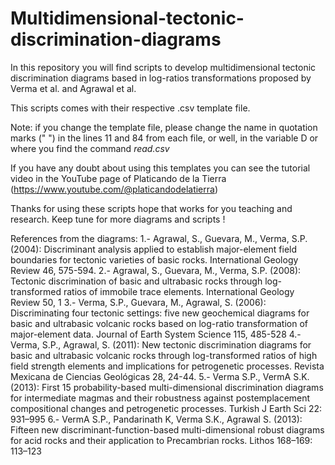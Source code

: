 # Multidimensional-tectonic-discrimination-diagrams
In this repository you will find scripts to develop multidimensional tectonic discrimination diagrams based in log-ratios transformations proposed by Verma et al. and Agrawal et al.

This scripts comes with their respective .csv template file. 

Note: if you change the template file, please change the name in quotation marks (" ") in the lines 11 and 84 from each file, or well, in the variable D or where you find the command _read.csv_

If you have any doubt about using this templates you can see the tutorial video in the YouTube page of Platicando de la Tierra (https://www.youtube.com/@platicandodelatierra)

Thanks for using these scripts hope that works for you teaching and research. Keep tune for more diagrams and scripts !

References from the diagrams: 
1.- Agrawal, S., Guevara, M., Verma, S.P. (2004): Discriminant analysis applied to establish major-element field boundaries for tectonic varieties of basic rocks. International Geology Review 46, 575-594. 
2.- Agrawal, S., Guevara, M., Verma, S.P. (2008): Tectonic discrimination of basic and ultrabasic rocks through log-transformed ratios of immobile trace elements. International Geology Review 50, 1
3.- Verma, S.P., Guevara, M., Agrawal, S. (2006): Discriminating four tectonic settings: five new geochemical diagrams for basic and ultrabasic volcanic rocks based on log-ratio transformation of major-element data. Journal of Earth System Science 115, 485-528
4.- Verma, S.P., Agrawal, S. (2011): New tectonic discrimination diagrams for basic and ultrabasic volcanic rocks through log-transformed ratios of high field strength elements and implications for petrogenetic processes. Revista Mexicana de Ciencias Geológicas 28, 24-44.
5.- Verma S.P., VermA S.K. (2013): First 15 probability-based multi-dimensional discrimination diagrams for intermediate magmas and their robustness against postemplacement compositional changes and petrogenetic processes. Turkish J Earth Sci 22: 931–995
6.- VermA S.P., Pandarinath K, Verma S.K., Agrawal S. (2013): Fifteen new discriminant-function-based multi-dimensional robust diagrams for acid rocks and their application to Precambrian rocks. Lithos 168–169: 113–123
